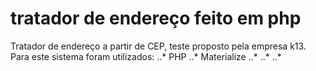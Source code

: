 # tratador de endereço feito em php
Tratador de endereço a partir de CEP, teste proposto pela empresa k13. Para este sistema foram utilizados:
..* PHP
..* Materialize
..* 
..*
..*

